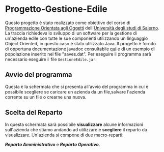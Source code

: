 # Progetto-Gestione-Edile
Questo progetto è stato realizzato come obiettivo del corso di [Programmazione Orientata agli Oggetti](https://docenti.unisa.it/004821/didattica?anno=2019&id=511548&cId=9999-2017&pId=MODULO_3*RESTO_0*S1) dell'[Università degli studi di Salerno](https://www.unisa.it/).
La traccia richiedeva lo sviluppo di un software per la gestione di un'azienda edile con tutte le sue componenti utilizzando un linguaggio Object Oriented, in questo caso è stato utilizzato Java.
Il progetto è fornito di opportuna documentazione javadoc consultabile [qui](https://atdepo.github.io/info-edile.io/) e di un esempio di popolazione inserito nel file "saves.dat". Per eseguire il programma sarà necessario eseguire il file `GestioneEdile.jar`.
## Avvio del programma
Questa è la schermata che si presenta all'avvio del programma in cui è possibile scegliere se caricare un azienda da un file,salvare l'azienda corrente su un file o crearne una nuova.


 <!-- ![mainWindow](doc/img/mainWindow.png)


<!-- ![new](doc/img/newAzienda.png)-->

## Scelta del Reparto
In questa schermata sarà possibile **visualizzare** alcune informazioni sull'azienda che stiamo andando ad utilizzare e **scegliere** il reparto da visualizzare. Un'azienda si compone di due macro-reparti:

_**Reparto Amministrativo**_ e _**Reparto Operativo**_.


<!-- ![scelta](doc/img/scelta.png)

## Reparto Amministrativo

Il Reparto Amministrativo svolge le funzioni di:
* assumere/pagare i dipendenti e resettare lo stato del pagamento di ogniuno di loro


<!-- ![ra](doc/img/ra1.png)

* assegnare ore/giorni bonus (ove previsto dal contratto) oppure licenziare uno specifico dipendente selezionandolo


<!-- ![ra](doc/img/ra3.png)


* generare dei report per alcuni criteri


<!-- ![ra](doc/img/ra5.png)


* e comprare materiali e macchine da una lista di fornitori


<!-- ![ra](doc/img/ra2.png)

Attraverso l'utilizzo del menù si può cambiare reparto oppure tornare alla schermata principale per poter salvare
<!-- ![ra](doc/img/menu.png)







